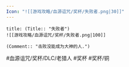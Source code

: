 ```yaml
---
Icon: "![[游戏攻略/血源诅咒/奖杯/失败者.png|30]]"
---
```

```ad-common-bronze-trophy
title: (Title:: "失败者")
![[游戏攻略/血源诅咒/奖杯/失败者.png|100]]

(Comment:: "击败没能成为大神的人.")
```

#血源诅咒/奖杯/DLC/老猎人 #奖杯 #奖杯/铜

